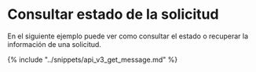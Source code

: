 # Consultar estado de la solicitud

En el siguiente ejemplo puede ver como consultar el estado o recuperar la información de una solicitud.

{% include "../snippets/api_v3_get_message.md" %}
